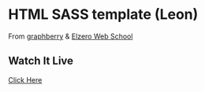 
# HTML SASS template (Leon)

From [graphberry](https://www.graphberry.com/item/leon-psd-agency-template) & [Elzero Web School](https://www.youtube.com/playlist?list=PLDoPjvoNmBAzHSjcR-HnW9tnxyuye8KbF)

##  Watch It Live
[Click Here](https://ahmed-m-abdelfatah.github.io/html-sass-leon)


  
